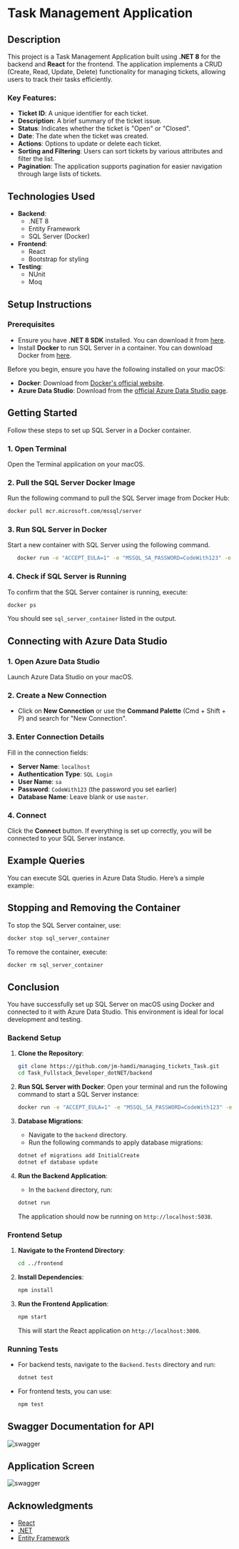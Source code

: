 # Task Management Application

## Description

This project is a Task Management Application built using **.NET 8** for the backend and **React** for the frontend. The application implements a CRUD (Create, Read, Update, Delete) functionality for managing tickets, allowing users to track their tasks efficiently. 

### Key Features:
- **Ticket ID**: A unique identifier for each ticket.
- **Description**: A brief summary of the ticket issue.
- **Status**: Indicates whether the ticket is "Open" or "Closed".
- **Date**: The date when the ticket was created.
- **Actions**: Options to update or delete each ticket.
- **Sorting and Filtering**: Users can sort tickets by various attributes and filter the list.
- **Pagination**: The application supports pagination for easier navigation through large lists of tickets.

## Technologies Used
- **Backend**: 
  - .NET 8
  - Entity Framework
  - SQL Server (Docker)
- **Frontend**: 
  - React
  - Bootstrap for styling
- **Testing**:
  - NUnit
  - Moq

## Setup Instructions

### Prerequisites
- Ensure you have **.NET 8 SDK** installed. You can download it from [here](https://dotnet.microsoft.com/download).
- Install **Docker** to run SQL Server in a container. You can download Docker from [here](https://www.docker.com/get-started).

Before you begin, ensure you have the following installed on your macOS:

- **Docker**: Download from [Docker's official website](https://www.docker.com/products/docker-desktop).
- **Azure Data Studio**: Download from the [official Azure Data Studio page](https://docs.microsoft.com/en-us/sql/azure-data-studio/download-azure-data-studio).

## Getting Started

Follow these steps to set up SQL Server in a Docker container.

### 1. Open Terminal

Open the Terminal application on your macOS.

### 2. Pull the SQL Server Docker Image

Run the following command to pull the SQL Server image from Docker Hub:

```bash
docker pull mcr.microsoft.com/mssql/server
```

### 3. Run SQL Server in Docker

Start a new container with SQL Server using the following command. 

```bash
   docker run -e "ACCEPT_EULA=1" -e "MSSQL_SA_PASSWORD=CodeWith123" -e "MSSQL_PID=Developer"  -e "MSSQL_USER=SA" -p 1433:1433 -d --name=sql_new mcr.microsoft.com/azure-sql-edge
```

### 4. Check if SQL Server is Running

To confirm that the SQL Server container is running, execute:

```bash
docker ps
```

You should see `sql_server_container` listed in the output.

## Connecting with Azure Data Studio

### 1. Open Azure Data Studio

Launch Azure Data Studio on your macOS.

### 2. Create a New Connection

- Click on **New Connection** or use the **Command Palette** (Cmd + Shift + P) and search for "New Connection".

### 3. Enter Connection Details

Fill in the connection fields:

- **Server Name**: `localhost`
- **Authentication Type**: `SQL Login`
- **User Name**: `sa`
- **Password**: `CodeWith123` (the password you set earlier)
- **Database Name**: Leave blank or use `master`.

### 4. Connect

Click the **Connect** button. If everything is set up correctly, you will be connected to your SQL Server instance.

## Example Queries

You can execute SQL queries in Azure Data Studio. Here’s a simple example:



## Stopping and Removing the Container

To stop the SQL Server container, use:

```bash
docker stop sql_server_container
```

To remove the container, execute:

```bash
docker rm sql_server_container
```

## Conclusion

You have successfully set up SQL Server on macOS using Docker and connected to it with Azure Data Studio. This environment is ideal for local development and testing.



### Backend Setup

1. **Clone the Repository**:
   ```bash
   git clone https://github.com/jm-hamdi/managing_tickets_Task.git
   cd Task_Fullstack_Developer_dotNET/backend
   ```

2. **Run SQL Server with Docker**:
   Open your terminal and run the following command to start a SQL Server instance:
   ```bash
   docker run -e "ACCEPT_EULA=1" -e "MSSQL_SA_PASSWORD=CodeWith123" -e "MSSQL_PID=Developer"  -e "MSSQL_USER=SA" -p 1433:1433 -d --name=sql_new mcr.microsoft.com/azure-sql-edge
   ```

3. **Database Migrations**:
   - Navigate to the `backend` directory.
   - Run the following commands to apply database migrations:
   ```bash
   dotnet ef migrations add InitialCreate
   dotnet ef database update
   ```

4. **Run the Backend Application**:
   - In the `backend` directory, run:
   ```bash
   dotnet run
   ```
   The application should now be running on `http://localhost:5038`.

### Frontend Setup

1. **Navigate to the Frontend Directory**:
   ```bash
   cd ../frontend
   ```

2. **Install Dependencies**:
   ```bash
   npm install
   ```

3. **Run the Frontend Application**:
   ```bash
   npm start
   ```
   This will start the React application on `http://localhost:3000`.

### Running Tests

- For backend tests, navigate to the `Backend.Tests` directory and run:
  ```bash
  dotnet test
  ```
- For frontend tests, you can use:
  ```bash
  npm test
  ```

## Swagger Documentation for API

<img src="https://github.com/jm-hamdi/managing_tickets_Task/blob/main/swagger.png" alt="swagger" >

## Application Screen

<img src="https://github.com/jm-hamdi/managing_tickets_Task/blob/main/Table_Screen.png" alt="swagger" >


## Acknowledgments
- [React](https://reactjs.org/)
- [.NET](https://dotnet.microsoft.com/)
- [Entity Framework](https://docs.microsoft.com/en-us/ef/)
